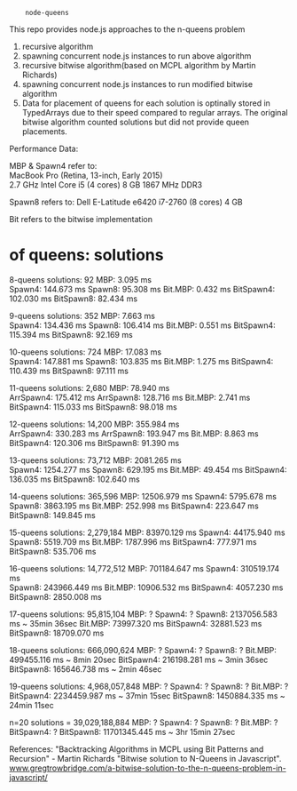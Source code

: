 
        node-queens
 
  This repo provides node.js approaches to the n-queens problem 
  1. recursive algorithm
  2. spawning concurrent node.js instances to run above algorithm
  3. recursive bitwise algorithm(based on MCPL algorithm by Martin Richards)
  4. spawning concurrent node.js instances to run modified bitwise algorithm
  5. Data for placement of queens for each solution is optinally stored in TypedArrays due to their speed compared to regular arrays. The original bitwise algorithm counted solutions but did not provide queen placements.
  
Performance Data:  

MBP & Spawn4 refer to:  
MacBook Pro (Retina, 13-inch, Early 2015)    
2.7 GHz Intel Core i5 (4 cores)
8 GB 1867 MHz DDR3

Spawn8 refers to: 
Dell E-Latitude e6420 
i7-2760  (8 cores)
4 GB 

Bit refers to the bitwise implementation
# of queens:   solutions

8-queens solutions:   92 
MBP:            3.095 ms  
Spawn4:       144.673 ms
Spawn8:        95.308 ms
Bit.MBP:        0.432 ms
BitSpawn4:    102.030 ms
BitSpawn8:     82.434 ms

9-queens solutions:   352
MBP:            7.663 ms  
Spawn4:    	  134.436 ms
Spawn8:    	  106.414 ms
Bit.MBP:        0.551 ms
BitSpawn4:    115.394 ms
BitSpawn8:     92.169 ms

10-queens solutions:   724
MBP:           17.083 ms  
Spawn4:       147.881 ms
Spawn8:       103.835 ms
Bit.MBP:        1.275 ms
BitSpawn4:    110.439 ms
BitSpawn8:     97.111 ms

11-queens solutions:   2,680
MBP:           78.940 ms  
ArrSpawn4:    175.412 ms
ArrSpawn8:    128.716 ms
Bit.MBP:        2.741 ms
BitSpawn4:    115.033 ms
BitSpawn8:     98.018 ms

12-queens solutions:   14,200
MBP:          355.984 ms  
ArrSpawn4:    330.283 ms
ArrSpawn8:    193.947 ms
Bit.MBP:        8.863 ms
BitSpawn4:    120.306 ms
BitSpawn8:     91.390 ms

13-queens solutions:   73,712
MBP:         2081.265 ms  
Spawn4:      1254.277 ms
Spawn8:    	 629.195 ms
Bit.MBP:      49.454  ms
BitSpawn4:    136.035 ms
BitSpawn8:    102.640 ms

14-queens solutions:   365,596
MBP:        12506.979 ms 
Spawn4:      5795.678 ms
Spawn8:   	3863.195 ms
Bit.MBP:      252.998 ms
BitSpawn4:    223.647 ms
BitSpawn8:    149.845 ms

15-queens solutions:   2,279,184
MBP:         83970.129 ms
Spawn4:      44175.940 ms
Spawn8:       5519.709 ms
Bit.MBP:      1787.996 ms
BitSpawn4:     777.971 ms
BitSpawn8:     535.706 ms

16-queens solutions:   14,772,512
MBP:        701184.647 ms 
Spawn4:     310519.174 ms  
Spawn8:     243966.449 ms
Bit.MBP:     10906.532 ms
BitSpawn4:    4057.230 ms
BitSpawn8:    2850.008 ms

17-queens solutions:   95,815,104
MBP: 	 			?
Spawn4:  			?
Spawn8:    2137056.583 ms  ~ 35min 36sec
Bit.MBP:   	 73997.320 ms
BitSpawn4:   32881.523 ms
BitSpawn8:   18709.070 ms

18-queens solutions:   666,090,624
MBP: 	   			?
Spawn4:  			?
Spawn8:  			?
Bit.MBP:    499455.116 ms ~ 8min 20sec
BitSpawn4:  216198.281 ms ~ 3min 36sec
BitSpawn8:  165646.738 ms ~ 2min 46sec

19-queens solutions:   4,968,057,848
MBP: 	   			?
Spawn4:  			?
Spawn8:  			?
Bit.MBP:			?
BitSpawn4: 2234459.987 ms ~ 37min 15sec
BitSpawn8: 1450884.335 ms ~ 24min 11sec

n=20 solutions = 39,029,188,884
MBP: 	   			?
Spawn4:  			?
Spawn8:  			?
Bit.MBP:			?
BitSpawn4:			?
BitSpawn8: 11701345.445 ms ~ 3hr 15min 27sec



References:  "Backtracking Algorithms in MCPL using Bit Patterns and Recursion" - Martin Richards 
"Bitwise solution to N-Queens in Javascript". www.gregtrowbridge.com/a-bitwise-solution-to-the-n-queens-problem-in-javascript/

